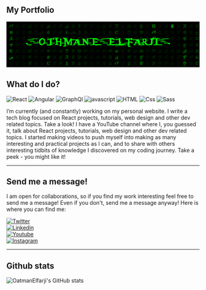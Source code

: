 ## My Portfolio

<a alt="My Portfolio" href="https://oatman.netlify.app/">
  <img src="/portfolio-logo.png" alt="Logo"/>
</a>

## What do I do?

<p> 
  <img alt="React" src="https://img.shields.io/badge/React-blue?logo=React&logoColor=#FFFFFF">
  <img alt="Angular" src="https://img.shields.io/badge/Angular-red?logo=Angular&logoColor=#FFFFFF">
  <img alt="GraphQl" src="https://img.shields.io/badge/GraphQl-purple?logo=GraphQl&logoColor=#FFFFFF">
  <img alt="javascript" src="https://img.shields.io/badge/javascript-ES6-purple?logo=javascript&logoColor=#FFFFFF">
  <img alt="HTML" src="https://img.shields.io/badge/HTML5-gray?logo=HTML5&logoColor=#FFFFFF">
  <img alt="Css" src="https://img.shields.io/badge/Css3-blue?logo=Css3&logoColor=#FFFFFF">
  <img alt="Sass" src="https://img.shields.io/badge/Sass-gray?logo=Sass&logoColor=#FFFFFF">
</p>

I’m currently (and constantly) working on my personal website.
I write a tech blog focused on React projects, tutorials, web design and other dev related topics. Take a look!
I have a YouTube channel where I, you guessed it, talk about React projects, tutorials, web design and other dev related topics. I started making videos to push myself into making as many interesting and practical projects as I can, and to share with others interesting tidbits of knowledge I discovered on my coding journey. Take a peek - you might like it!

---

## Send me a message!

I am open for collaborations, so if you find my work interesting feel free to send me a message! Even if you don't, send me a message anyway! Here is where you can find me:

<p>
  
  <a href="https://x.com/EOtheman9">
    <img alt="Twitter" src="https://img.shields.io/badge/Twitter-1DA1F2?logo=twitter&logoColor=white&style=for-the-badge" />
  </a>
  <br/>
  <a href="https://www.linkedin.com/in/elfarji-otheman-3b772b272/">
    <img alt="Linkedin" src="https://img.shields.io/badge/linkedin-0077B5?logo=linkedin&logoColor=white&style=for-the-badge" />
  </a>
  <br/>
  <a href="https://www.youtube.com/channel/UCeLVKWShBwg2yfdusrtaCWA">
    <img alt="Youtube" src="https://img.shields.io/badge/youtube-FF0000?logo=youtube&logoColor=white&style=for-the-badge" />
  </a>
  <br/>
  <a href="https://www.instagram.com/themediumbonsai">
    <img alt="Instagram" src="https://img.shields.io/badge/Instagram-E4405F?logo=instagram&logoColor=white&style=for-the-badge" />
  </a>
</p>

---

## Github stats

![OatmanElfarji's GitHub stats](https://github-readme-stats.vercel.app/api?username=oatmanelfarji&show_icons=true&theme=dark)
